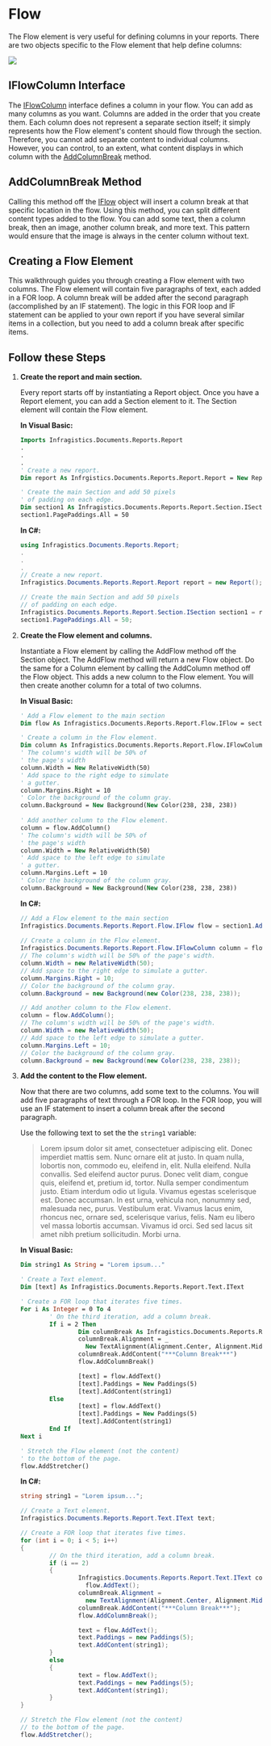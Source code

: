 ﻿<!--
|metadata|
{
    "fileName": "documentengine-flow",
    "controlName": "Infragistics Document Library",
    "tags": ["Layouts","Reporting"]
}
|metadata|
-->

# Flow

The Flow element is very useful for defining columns in your reports. There are two objects specific to the Flow element that help define columns:

![](images/Flow.png)

## IFlowColumn Interface
The [IFlowColumn](Infragistics.Web.Mvc.Documents.Reports~Infragistics.Documents.Reports.Report.Flow.IFlowColumn.html "Link to the Web API Reference Guide to the IFlowColumn interface.") interface defines a column in your flow. You can add as many columns as you want. Columns are added in the order that you create them. Each column does not represent a separate section itself; it simply represents how the Flow element's content should flow through the section. Therefore, you cannot add separate content to individual columns. However, you can control, to an extent, what content displays in which column with the [AddColumnBreak](Infragistics.Web.Mvc.Documents.Reports~Infragistics.Documents.Reports.Report.Flow.IFlow~AddColumnBreak.html "Link to the Web API Reference Guide to the AddColumnBreak member.") method.

## AddColumnBreak Method
Calling this method off the [IFlow](Infragistics.Web.Mvc.Documents.Reports~Infragistics.Documents.Reports.Report.Flow.IFlow.html "Link to the Web API Reference Guide to the IFlow interface.") object will insert a column break at that specific location in the flow. Using this method, you can split different content types added to the flow. You can add some text, then a column break, then an image, another column break, and more text. This pattern would ensure that the image is always in the center column without text.


## Creating a Flow Element
This walkthrough guides you through creating a Flow element with two columns. The Flow element will contain five paragraphs of text, each added in a FOR loop. A column break will be added after the second paragraph (accomplished by an IF statement). The logic in this FOR loop and IF statement can be applied to your own report if you have several similar items in a collection, but you need to add a column break after specific items.

## Follow these Steps
1.  **Create the report and main section.**

    Every report starts off by instantiating a Report object. Once you have a Report element, you can add a Section element to it. The Section element will contain the Flow element.

    **In Visual Basic:**

    ```vb
    Imports Infragistics.Documents.Reports.Report
    .
    .
    .
    ' Create a new report.
    Dim report As Infrgistics.Documents.Reports.Report.Report = New Report()

    ' Create the main Section and add 50 pixels
    ' of padding on each edge.
    Dim section1 As Infragistics.Documents.Reports.Report.Section.ISection = report.AddSection()
    section1.PagePaddings.All = 50
    ```

    **In C#:**

    ```csharp
    using Infragistics.Documents.Reports.Report;
    .
    .
    .
    // Create a new report.
    Infragistics.Documents.Reports.Report.Report report = new Report();

    // Create the main Section and add 50 pixels
    // of padding on each edge.
    Infragistics.Documents.Reports.Report.Section.ISection section1 = report.AddSection();
    section1.PagePaddings.All = 50;
    ```

2.  **Create the Flow element and columns.**

    Instantiate a Flow element by calling the AddFlow method off the Section object. The AddFlow method will return a new Flow object. Do the same for a Column element by calling the AddColumn method off the Flow object. This adds a new column to the Flow element. You will then create another column for a total of two columns.

    **In Visual Basic:**

    ```vb
    ' Add a Flow element to the main section
    Dim flow As Infragistics.Documents.Reports.Report.Flow.IFlow = section1.AddFlow()

    ' Create a column in the Flow element.
    Dim column As Infragistics.Documents.Reports.Report.Flow.IFlowColumn = flow.AddColumn()
    ' The column's width will be 50% of
    ' the page's width
    column.Width = New RelativeWidth(50)
    ' Add space to the right edge to simulate
    ' a gutter.
    column.Margins.Right = 10
    ' Color the background of the column gray.
    column.Background = New Background(New Color(238, 238, 238))
            
    ' Add another column to the Flow element.
    column = flow.AddColumn()
    ' The column's width will be 50% of
    ' the page's width
    column.Width = New RelativeWidth(50)
    ' Add space to the left edge to simulate
    ' a gutter.
    column.Margins.Left = 10
    ' Color the background of the column gray.
    column.Background = New Background(New Color(238, 238, 238))
    ```

	**In C#:**

    ```csharp
    // Add a Flow element to the main section
    Infragistics.Documents.Reports.Report.Flow.IFlow flow = section1.AddFlow();
                            
    // Create a column in the Flow element.
    Infragistics.Documents.Reports.Report.Flow.IFlowColumn column = flow.AddColumn();
    // The column's width will be 50% of the page's width.
    column.Width = new RelativeWidth(50);
    // Add space to the right edge to simulate a gutter.
    column.Margins.Right = 10;
    // Color the background of the column gray.
    column.Background = new Background(new Color(238, 238, 238));

    // Add another column to the Flow element.
    column = flow.AddColumn();
    // The column's width will be 50% of the page's width.
    column.Width = new RelativeWidth(50);
    // Add space to the left edge to simulate a gutter.
    column.Margins.Left = 10;
    // Color the background of the column gray.
    column.Background = new Background(new Color(238, 238, 238));
    ```

3.  **Add the content to the Flow element.**

    Now that there are two columns, add some text to the columns. You will add five paragraphs of text through a FOR loop. In the FOR loop, you will use an IF statement to insert a column break after the second paragraph.

    Use the following text to set the the `string1` variable:

    > Lorem ipsum dolor sit amet, consectetuer adipiscing elit. Donec
    > imperdiet mattis sem. Nunc ornare elit at justo. In quam nulla,
    > lobortis non, commodo eu, eleifend in, elit. Nulla eleifend. Nulla
    > convallis. Sed eleifend auctor purus. Donec velit diam, congue
    > quis, eleifend et, pretium id, tortor. Nulla semper condimentum
    > justo. Etiam interdum odio ut ligula. Vivamus egestas scelerisque
    > est. Donec accumsan. In est urna, vehicula non, nonummy sed,
    > malesuada nec, purus. Vestibulum erat. Vivamus lacus enim, rhoncus
    > nec, ornare sed, scelerisque varius, felis. Nam eu libero vel
    > massa lobortis accumsan. Vivamus id orci. Sed sed lacus sit amet
    > nibh pretium sollicitudin. Morbi urna.

    **In Visual Basic:**

	```vb
    Dim string1 As String = "Lorem ipsum..."

    ' Create a Text element.
    Dim [text] As Infragistics.Documents.Reports.Report.Text.IText

    ' Create a FOR loop that iterates five times.
    For i As Integer = 0 To 4
            ' On the third iteration, add a column break.
            If i = 2 Then
                    Dim columnBreak As Infragistics.Documents.Reports.Report.Text.IText = flow.AddText()
                    columnBreak.Alignment = _
                      New TextAlignment(Alignment.Center, Alignment.Middle)
                    columnBreak.AddContent("***Column Break***")
                    flow.AddColumnBreak()

                    [text] = flow.AddText()
                    [text].Paddings = New Paddings(5)
                    [text].AddContent(string1)
            Else
                    [text] = flow.AddText()
                    [text].Paddings = New Paddings(5)
                    [text].AddContent(string1)
            End If
    Next i

    ' Stretch the Flow element (not the content)
    ' to the bottom of the page.
    flow.AddStretcher()
	```

	**In C#:**

	```csharp
    string string1 = "Lorem ipsum...";

    // Create a Text element.
    Infragistics.Documents.Reports.Report.Text.IText text;

    // Create a FOR loop that iterates five times.
    for (int i = 0; i < 5; i++)
    {
            // On the third iteration, add a column break.
            if (i == 2)
            {
                    Infragistics.Documents.Reports.Report.Text.IText columnBreak = 
                      flow.AddText();
                    columnBreak.Alignment = 
                      new TextAlignment(Alignment.Center, Alignment.Middle);
                    columnBreak.AddContent("***Column Break***");
                    flow.AddColumnBreak();

                    text = flow.AddText();
                    text.Paddings = new Paddings(5);
                    text.AddContent(string1);
            }
            else
            {
                    text = flow.AddText();
                    text.Paddings = new Paddings(5);
                    text.AddContent(string1);
            }
    }

    // Stretch the Flow element (not the content)
    // to the bottom of the page.
    flow.AddStretcher();
    ```